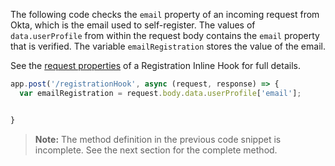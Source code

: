 The following code checks the `email` property of an incoming request from Okta, which is the email used to self-register. The values of `data.userProfile` from within the request body contains the `email` property that is verified. The variable `emailRegistration` stores the value of the email.

See the [request properties](https://developer.okta.com/docs/api/openapi/okta-management/management/tag/InlineHook/#tag/InlineHook/operation/create-registration-hook) of a Registration Inline Hook for full details.


```javascript
app.post('/registrationHook', async (request, response) => {
  var emailRegistration = request.body.data.userProfile['email'];


}
```

> **Note:** The method definition in the previous code snippet is incomplete. See the next section for the complete method.
